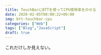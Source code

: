 ```yaml
---
title: TouchBarにBTTを使ってCPU使用率をのせる
date: 2020-02-05T08:00:22+09:00
img: btt-touchbar-cpu
categories: ["Web"]
tags: ["Blog","JavaScript"]
draft: true
---
```


これだけしか見えない。
